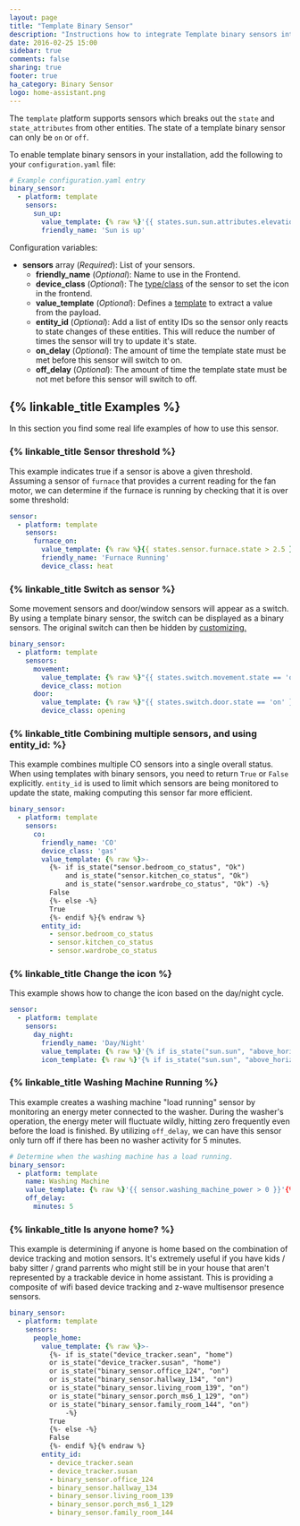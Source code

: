 ```yaml
---
layout: page
title: "Template Binary Sensor"
description: "Instructions how to integrate Template binary sensors into Home Assistant."
date: 2016-02-25 15:00
sidebar: true
comments: false
sharing: true
footer: true
ha_category: Binary Sensor
logo: home-assistant.png
---
```


The `template` platform supports sensors which breaks out the `state` and `state_attributes` from other entities. The state of a template binary sensor can only be `on` or `off`.

To enable template binary sensors in your installation, add the following to your `configuration.yaml` file:

```yaml
# Example configuration.yaml entry
binary_sensor:
  - platform: template
    sensors:
      sun_up:
        value_template: {% raw %}'{{ states.sun.sun.attributes.elevation > 0}}'{% endraw %}
        friendly_name: 'Sun is up'
```

Configuration variables:

- **sensors** array (*Required*): List of your sensors.
  - **friendly_name** (*Optional*): Name to use in the Frontend.
  - **device_class** (*Optional*): The [type/class](/components/binary_sensor/) of the sensor to set the icon in the frontend.
  - **value_template** (*Optional*): Defines a [template](/topics/templating/) to extract a value from the payload.
  - **entity_id** (*Optional*): Add a list of entity IDs so the sensor only reacts to state changes of these entities. This will reduce the number of times the sensor will try to update it's state.
  - **on_delay** (*Optional*): The amount of time the template state must be met before this sensor will switch to on.
  - **off_delay** (*Optional*): The amount of time the template state must be not met before this sensor will switch to off.

## {% linkable_title Examples %}

In this section you find some real life examples of how to use this sensor.

### {% linkable_title Sensor threshold %}

This example indicates true if a sensor is above a given threshold. Assuming a sensor of `furnace` that provides a current reading for the fan motor, we can determine if the furnace is running by checking that it is over some threshold:

```yaml
sensor:
  - platform: template
    sensors:
      furnace_on:
        value_template: {% raw %}{{ states.sensor.furnace.state > 2.5 }}{% endraw %}
        friendly_name: 'Furnace Running'
        device_class: heat
```

### {% linkable_title Switch as sensor %}

Some movement sensors and door/window sensors will appear as a switch. By using a template binary sensor, the switch can be displayed as a binary sensors. The original switch can then be hidden by [customizing.](/getting-started/customizing-devices/)

```yaml
binary_sensor:
  - platform: template
    sensors:
      movement:
        value_template: {% raw %}"{{ states.switch.movement.state == 'on' }}"{% endraw %}
        device_class: motion
      door:
        value_template: {% raw %}"{{ states.switch.door.state == 'on' }}"{% endraw %}
        device_class: opening
```


### {% linkable_title Combining multiple sensors, and using entity_id: %}

This example combines multiple CO sensors into a single overall
status. When using templates with binary sensors, you need to return
`True` or `False` explicitly. `entity_id` is used to limit which
sensors are being monitored to update the state, making computing this
sensor far more efficient.

```yaml
binary_sensor:
  - platform: template
    sensors:
      co:
        friendly_name: 'CO'
        device_class: 'gas'
        value_template: {% raw %}>-
          {%- if is_state("sensor.bedroom_co_status", "Ok")
              and is_state("sensor.kitchen_co_status", "Ok")
              and is_state("sensor.wardrobe_co_status", "Ok") -%}
          False
          {%- else -%}
          True
          {%- endif %}{% endraw %}
        entity_id:
          - sensor.bedroom_co_status
          - sensor.kitchen_co_status
          - sensor.wardrobe_co_status
```
### {% linkable_title Change the icon %}

This example shows how to change the icon based on the day/night cycle.

```yaml
sensor:
  - platform: template
    sensors:
      day_night:
        friendly_name: 'Day/Night'
        value_template: {% raw %}'{% if is_state("sun.sun", "above_horizon") %}Day{% else %}Night{% endif %}'{% endraw %}
        icon_template: {% raw %}'{% if is_state("sun.sun", "above_horizon") %}mdi:weather-sunny{% else %}mdi:weather-night{% endif %}'{% endraw %}
```

### {% linkable_title Washing Machine Running %}

This example creates a washing machine "load running" sensor by monitoring an energy meter connected to the washer. During the washer's operation, the energy meter will fluctuate wildly, hitting zero frequently even before the load is finished. By utilizing `off_delay`, we can have this sensor only turn off if there has been no washer activity for 5 minutes.

```yaml
# Determine when the washing machine has a load running.
binary_sensor:
  - platform: template
    name: Washing Machine
    value_template: {% raw %}'{{ sensor.washing_machine_power > 0 }}'{% endraw %}
    off_delay:
      minutes: 5
```

### {% linkable_title Is anyone home? %}

This example is determining if anyone is home based on the combination
of device tracking and motion sensors. It's extremely useful if you
have kids / baby sitter / grand parrents who might still be in your
house that aren't represented by a trackable device in home
assistant. This is providing a composite of wifi based device tracking
and z-wave multisensor presence sensors.

```yaml
binary_sensor:
  - platform: template
    sensors:
      people_home:
        value_template: {% raw %}>-
          {%- if is_state("device_tracker.sean", "home")
          or is_state("device_tracker.susan", "home")
          or is_state("binary_sensor.office_124", "on")
          or is_state("binary_sensor.hallway_134", "on")
          or is_state("binary_sensor.living_room_139", "on")
          or is_state("binary_sensor.porch_ms6_1_129", "on")
          or is_state("binary_sensor.family_room_144", "on")
              -%}
          True
          {%- else -%}
          False
          {%- endif %}{% endraw %}
        entity_id:
          - device_tracker.sean
          - device_tracker.susan
          - binary_sensor.office_124
          - binary_sensor.hallway_134
          - binary_sensor.living_room_139
          - binary_sensor.porch_ms6_1_129
          - binary_sensor.family_room_144
```

